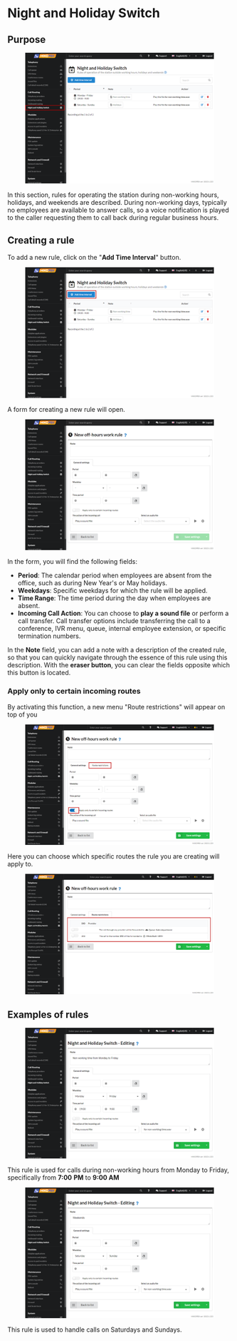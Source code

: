 # Night and Holiday Switch

## Purpose

<figure><img src="../../.gitbook/assets/1 (20).png" alt=""><figcaption></figcaption></figure>

In this section, rules for operating the station during non-working hours, holidays, and weekends are described. During non-working days, typically no employees are available to answer calls, so a voice notification is played to the caller requesting them to call back during regular business hours.

## Creating a rule

To add a new rule, click on the "**Add Time Interval**" button.

<figure><img src="../../.gitbook/assets/2 (11).png" alt=""><figcaption></figcaption></figure>

A form for creating a new rule will open.

<figure><img src="../../.gitbook/assets/3 (20).png" alt=""><figcaption></figcaption></figure>

In the form, you will find the following fields:

* **Period**: The calendar period when employees are absent from the office, such as during New Year's or May holidays.
* **Weekdays**: Specific weekdays for which the rule will be applied.&#x20;
* **Time Range**: The time period during the day when employees are absent.&#x20;
* **Incoming Call Action**: You can choose to **play a sound file** or perform a call transfer. Call transfer options include transferring the call to a conference, IVR menu, queue, internal employee extension, or specific termination numbers.&#x20;

In the **Note** field, you can add a note with a description of the created rule, so that you can quickly navigate through the essence of this rule using this description. With the **eraser button**, you can clear the fields opposite which this button is located.

### Apply only to certain incoming routes

By activating this function, a new menu "Route restrictions" will appear on top of you

<figure><img src="../../.gitbook/assets/7 (11).png" alt=""><figcaption></figcaption></figure>

Here you can choose which specific routes the rule you are creating will apply to.

<figure><img src="../../.gitbook/assets/8 (2).png" alt=""><figcaption></figcaption></figure>

## Examples of rules

<figure><img src="../../.gitbook/assets/5 (1).png" alt=""><figcaption></figcaption></figure>

This rule is used for calls during non-working hours from Monday to Friday, specifically from **7:00** **PM** to **9:00 AM**

<figure><img src="../../.gitbook/assets/6 (6).png" alt=""><figcaption></figcaption></figure>

This rule is used to handle calls on Saturdays and Sundays.
